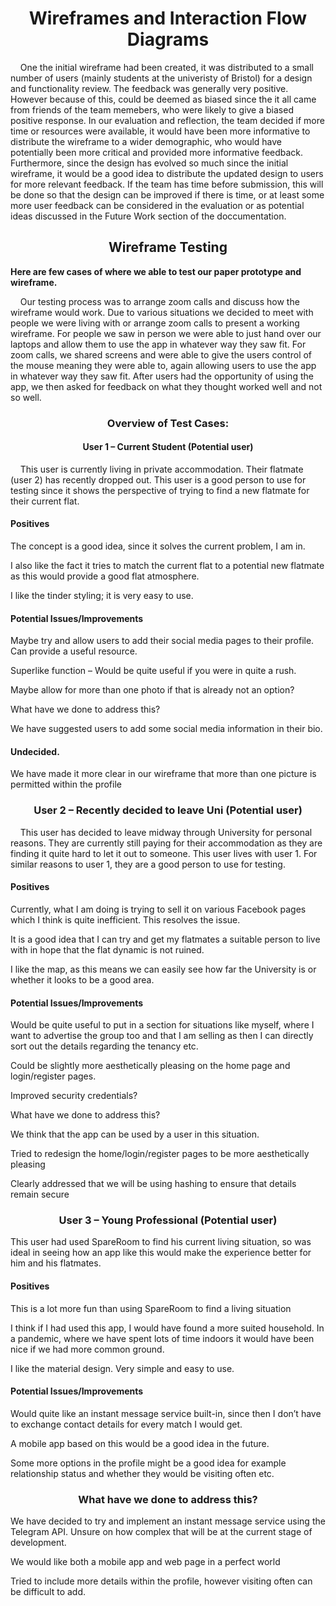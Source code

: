 <h1 align="center">Wireframes and Interaction Flow Diagrams</h1>


<p>&nbsp;&nbsp;&nbsp;&nbsp;One the initial wireframe had been created, it was distributed to a small number of users (mainly students at the univeristy of Bristol) for a design and functionality review. The feedback was generally very positive. However because of this, could be deemed as biased since the it all came from friends of the team memebers, who were likely to give a biased positive response. In our evaluation and reflection, the team decided if more time or resources were available, it would have been more informative to distribute the wireframe to a wider demographic, who would have potentially been more critical and provided more informative feedback. Furthermore, since the design has evolved so much since the initial wireframe, it would be a good idea to distribute the updated design to users for more relevant feedback. If the team has time before submission, this will be done so that the design can be improved if there is time, or at least some more user feedback can be considered in the evaluation or as potential ideas discussed in the Future Work section of the doccumentation.</p>

<h2 align="center">Wireframe Testing</h2>

<p><b>Here are few cases of where we able to test our paper prototype and wireframe.</b></p>

<p>&nbsp;&nbsp;&nbsp;&nbsp;Our testing process was to arrange zoom calls and discuss how the wireframe would work. Due to various situations we decided to meet with people we were living with or arrange zoom calls to present a working wireframe. For people we saw in person we were able to just hand over our laptops and allow them to use the app in whatever way they saw fit. For zoom calls, we shared screens and were able to give the users control of the mouse meaning they were able to, again allowing users to use the app in whatever way they saw fit. After users had the opportunity of using the app, we then asked for feedback on what they thought worked well and not so well.</p>

<h3 align="center">Overview of Test Cases:</h3>

<h4 align="center">User 1 – Current Student (Potential user)</h4>

<p>&nbsp;&nbsp;&nbsp;&nbsp;This user is currently living in private accommodation. Their flatmate (user 2) has recently dropped out. This user is a good person to use for testing since it shows the perspective of trying to find a new flatmate for their current flat.</p>

<h4>Positives</h4>

The concept is a good idea, since it solves the current problem, I am in.

I also like the fact it tries to match the current flat to a potential new flatmate as this would provide a good flat atmosphere.

I like the tinder styling; it is very easy to use.

<h4>Potential Issues/Improvements</h4>

Maybe try and allow users to add their social media pages to their profile. Can provide a useful resource.

Superlike function – Would be quite useful if you were in quite a rush.

Maybe allow for more than one photo if that is already not an option?

What have we done to address this?

We have suggested users to add some social media information in their bio.

<h4>Undecided.</h4>

We have made it more clear in our wireframe that more than one picture is permitted within the profile

<h3 align="center">User 2 – Recently decided to leave Uni (Potential user)</h3>

<p>&nbsp;&nbsp;&nbsp;&nbsp;This user has decided to leave midway through University for personal reasons. They are currently still paying for their accommodation as they are finding it quite hard to let it out to someone. This user lives with user 1. For similar reasons to user 1, they are a good person to use for testing.</p>

<h4>Positives</h4>

Currently, what I am doing is trying to sell it on various Facebook pages which I think is quite inefficient. This resolves the issue.

It is a good idea that I can try and get my flatmates a suitable person to live with in hope that the flat dynamic is not ruined.

I like the map, as this means we can easily see how far the University is or whether it looks to be a good area.

<h4>Potential Issues/Improvements</h4>

<p>Would be quite useful to put in a section for situations like myself, where I want to advertise the group too and that I am selling as then I can directly sort out the details regarding the tenancy etc.</p>

Could be slightly more aesthetically pleasing on the home page and login/register pages.

Improved security credentials?

What have we done to address this?

We think that the app can be used by a user in this situation.

Tried to redesign the home/login/register pages to be more aesthetically pleasing

Clearly addressed that we will be using hashing to ensure that details remain secure

<h3 align="center">User 3 – Young Professional (Potential user)</h3>

This user had used SpareRoom to find his current living situation, so was ideal in seeing how an app like this would make the experience better for him and his flatmates.

<h4>Positives</h4>

This is a lot more fun than using SpareRoom to find a living situation

I think if I had used this app, I would have found a more suited household. In a pandemic, where we have spent lots of time indoors it would have been nice if we had more common ground.

I like the material design. Very simple and easy to use.

<h4>Potential Issues/Improvements</h4>

Would quite like an instant message service built-in, since then I don’t have to exchange contact details for every match I would get.

A mobile app based on this would be a good idea in the future.

Some more options in the profile might be a good idea for example relationship status and whether they would be visiting often etc.

<h3 align="center">What have we done to address this?</h3>

We have decided to try and implement an instant message service using the Telegram API. Unsure on how complex that will be at the current stage of development.

We would like both a mobile app and web page in a perfect world

Tried to include more details within the profile, however visiting often can be difficult to add.
